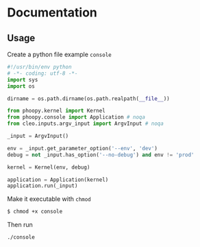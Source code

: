 # Documentation

## Usage

Create a python file example `console`

```python
#!/usr/bin/env python
# -*- coding: utf-8 -*-
import sys
import os

dirname = os.path.dirname(os.path.realpath(__file__))

from phoopy.kernel import Kernel
from phoopy.console import Application # noqa
from cleo.inputs.argv_input import ArgvInput # noqa

_input = ArgvInput()

env = _input.get_parameter_option('--env', 'dev')
debug = not _input.has_option('--no-debug') and env != 'prod'

kernel = Kernel(env, debug)

application = Application(kernel)
application.run(_input)

```

Make it executable with `chmod`

```bash
$ chmod +x console
```

Then run

```bash
./console
```
